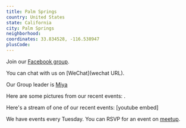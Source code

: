 ```yaml
---
title: Palm Springs
country: United States
state: California
city: Palm Springs
neighborhood: 
coordinates: 33.834528, -116.538947
plusCode:
---
```

Join our [Facebook group](https://www.facebook.com/groups/free.code.camp.palmsprings).

You can chat with us on [WeChat](wechat URL).

Our Group leader is [Miya](freecodecamp.org/miya)

Here are some pictures from our recent events:
![]().

Here's a stream of one of our recent events:
[youtube embed]

We have events every Tuesday. You can RSVP for an event on [meetup](meetupurl).
